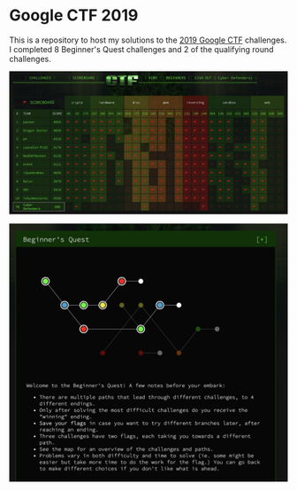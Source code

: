# Google CTF 2019

This is a repository to host my solutions to the [2019 Google CTF](https://capturetheflag.withgoogle.com/) challenges. I completed 8 Beginner's Quest challenges and 2 of the qualifying round challenges. 

![Scoreboard](qualifying_round/images/scoreboard.png "Img") 

![Beginner's Quest Map](beginner_quest/images/quest_progress.png "Img")
